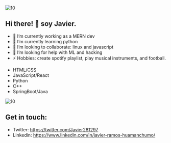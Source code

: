 ![10](https://user-images.githubusercontent.com/55170175/114474409-87dd6800-9bcc-11eb-9ca0-538bd30ae29b.png)

## Hi there! 👋 soy Javier. 

- 🔭 I’m currently working as a MERN dev
- 🌱 I’m currently learning python
- 👯 I’m looking to collaborate: linux and javascript
- 🤔 I’m looking for help with ML and hacking
- ⚡ Hobbies: create spotify playlist, play musical instruments, and football.

* HTML/CSS
* JavaScript/React
* Python
* C++
* SpringBoot/Java


![10](https://user-images.githubusercontent.com/55170175/114474409-87dd6800-9bcc-11eb-9ca0-538bd30ae29b.png)


## Get in touch: 
* Twitter: https://twitter.com/Javier281297
* Linkedin: https://www.linkedin.com/in/javier-ramos-huamanchumo/




